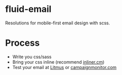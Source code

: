# fluid-email
Resolutions for mobile-first email design with scss.

# Process
+ Write you css/sass   
+ Bring your css inline (recommend [inliner.cm](http://inliner.cm/))   
+ Test your email at [Litmus](https://litmus.com/) or [campaignmonitor.com](https://www.campaignmonitor.com/)   
